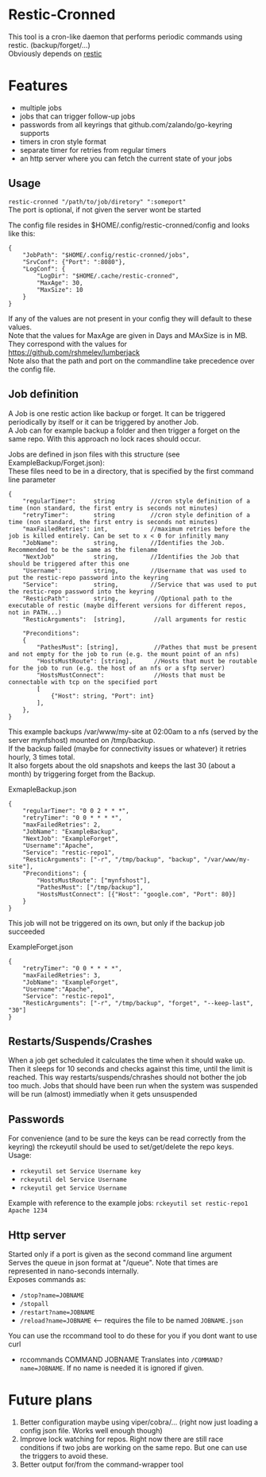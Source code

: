 Restic-Cronned
==============
This tool is a cron-like daemon that performs periodic commands using restic. (backup/forget/...)  
Obviously depends on [restic](https://github.com/restic/restic)
# Features #
* multiple jobs
* jobs that can trigger follow-up jobs
* passwords from all keyrings that github.com/zalando/go-keyring supports
* timers in cron style format
* separate timer for retries from regular timers
* an http server where you can fetch the current state of your jobs

## Usage ##
`restic-cronned "/path/to/job/diretory" ":someport"`  
The port is optional, if not given the server wont be started
  
The config file resides in $HOME/.config/restic-cronned/config and looks like this:
```
{
    "JobPath": "$HOME/.config/restic-cronned/jobs",
    "SrvConf": {"Port": ":8080"},
    "LogConf": {
        "LogDir": "$HOME/.cache/restic-cronned",
        "MaxAge": 30,
        "MaxSize": 10
    }
}
```
If any of the values are not present in your config they will default to these values.  
Note that the values for MaxAge are given in Days and MAxSize is in MB. They correspond with the values for https://github.com/rshmelev/lumberjack  
Note also that the path and port on the commandline take precedence over the config file.  


## Job definition ##
A Job is one restic action like backup or forget. It can be triggered periodically by itself or it can be triggered by another Job.  
A Job can for example backup a folder and then trigger a forget on the same repo. With this approach no lock races should occur.

Jobs are defined in json files with this structure (see ExampleBackup/Forget.json):  
These files need to be in a directory, that is specified by the first command line parameter
```
{
    "regularTimer":     string          //cron style definition of a time (non standard, the first entry is seconds not minutes)
    "retryTimer":       string          //cron style definition of a time (non standard, the first entry is seconds not minutes)          
    "maxFailedRetries": int,            //maximum retries before the job is killed entirely. Can be set to x < 0 for infinitly many  
    "JobName":          string,         //Identifies the Job. Recommended to be the same as the filename
    "NextJob"           string,         //Identifies the Job that should be triggered after this one
    "Username":         string,         //Username that was used to put the restic-repo password into the keyring
    "Service":          string,         //Service that was used to put the restic-repo password into the keyring
    "ResticPath":       string,          //Optional path to the executable of restic (maybe different versions for different repos, not in PATH...)
    "ResticArguments":  [string],        //all arguments for restic

    "Preconditions":
    {
        "PathesMust": [string],          //Pathes that must be present and not empty for the job to run (e.g. the mount point of an nfs)
        "HostsMustRoute": [string],      //Hosts that must be routable for the job to run (e.g. the host of an nfs or a sftp server)
        "HostsMustConnect":              //Hosts that must be connectable with tcp on the specified port
        [
            {"Host": string, "Port": int}
        ],
    },   
}
```

This example backups /var/www/my-site at 02:00am to a nfs (served by the server mynfshost) mounted on /tmp/backup.  
If the backup failed (maybe for connectivity issues or whatever) it retries hourly, 3 times total.  
It also forgets about the old snapshots and keeps the last 30 (about a month) by triggering forget from the Backup.  

ExmapleBackup.json
```
{
    "regularTimer": "0 0 2 * * *",
    "retryTimer": "0 0 * * * *",
    "maxFailedRetries": 2,
    "JobName": "ExampleBackup",
    "NextJob": "ExampleForget",
    "Username":"Apache",
    "Service": "restic-repo1",
    "ResticArguments": ["-r", "/tmp/backup", "backup", "/var/www/my-site"],
    "Preconditions": {
        "HostsMustRoute": ["mynfshost"],
        "PathesMust": ["/tmp/backup"],
        "HostsMustConnect": [{"Host": "google.com", "Port": 80}]
    }
}
```
  
This job will not be triggered on its own, but only if the backup job succeeded
  
ExampleForget.json
```
{
    "retryTimer": "0 0 * * * *",
    "maxFailedRetries": 3,
    "JobName": "ExampleForget",
    "Username":"Apache",
    "Service": "restic-repo1",
    "ResticArguments": ["-r", "/tmp/backup", "forget", "--keep-last", "30"]
}
```

## Restarts/Suspends/Crashes ##
When a job get scheduled it calculates the time when it should wake up. Then it sleeps for 10 seconds and checks against this time, until the limit is reached. This way restarts/suspends/chrashes should not bother the job too much. Jobs that should have been run when the system was suspended will be run (almost) immediatly when it gets unsuspended

## Passwords ##
For convenience (and to be sure the keys can be read correctly from the keyring) the rckeyutil should be used to set/get/delete the repo keys.  
Usage:
* `rckeyutil set Service Username key`
* `rckeyutil del Service Username`
* `rckeyutil get Service Username`

Example with reference to the example jobs: `rckeyutil set restic-repo1 Apache 1234`

## Http server ##
Started only if a port is given as the second command line argument  
Serves the queue in json format at "/queue". Note that times are represented in nano-seconds internally.  
Exposes commands as:  
* `/stop?name=JOBNAME`
* `/stopall`
* `/restart?name=JOBNAME`
* `/reload?name=JOBNAME` <-- requires the file to be named `JOBNAME.json`

You can use the rccommand tool to do these for you if you dont want to use curl
* rccommands COMMAND JOBNAME
Translates into ```/COMMAND?name=JOBNAME```. If no name is needed it is ignored if given. 

# Future plans #
1. Better configuration maybe using viper/cobra/... (right now just loading a config json file. Works well enough though)
2. Improve lock watching for repos. Right now there are still race conditions if two jobs are working on the same repo. But one can use the triggers to avoid these.
3. Better output for/from the command-wrapper tool

